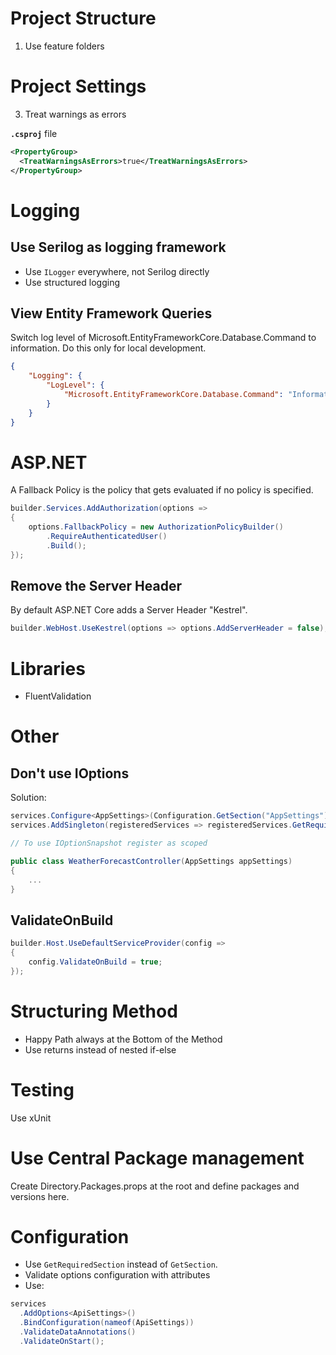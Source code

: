 # Project Structure
1. Use feature folders

# Project Settings
3. Treat warnings as errors

**`.csproj`** file
```xml
<PropertyGroup>
  <TreatWarningsAsErrors>true</TreatWarningsAsErrors>
</PropertyGroup>
```
# Logging
## Use Serilog as logging framework
  - Use `ILogger` everywhere, not Serilog directly
  - Use structured logging
## View Entity Framework Queries
Switch log level of Microsoft.EntityFrameworkCore.Database.Command to information. Do this only for local development.
```json
{
    "Logging": {
        "LogLevel": {
            "Microsoft.EntityFrameworkCore.Database.Command": "Information"
        }
    }
}
```

# ASP.NET

A Fallback Policy is the policy that gets evaluated if no policy is specified.

```csharp
builder.Services.AddAuthorization(options =>
{
    options.FallbackPolicy = new AuthorizationPolicyBuilder()
        .RequireAuthenticatedUser()
        .Build();
});
```
## Remove the Server Header
By default ASP.NET Core adds a Server Header "Kestrel".
```csharp
builder.WebHost.UseKestrel(options => options.AddServerHeader = false);
```

# Libraries
- FluentValidation

# Other
## Don't use IOptions
Solution:
```csharp
services.Configure<AppSettings>(Configuration.GetSection("AppSettings"));
services.AddSingleton(registeredServices => registeredServices.GetRequiredService<IOptions<AppSettings>>().Value);

// To use IOptionSnapshot register as scoped

public class WeatherForecastController(AppSettings appSettings)
{
    ...
}
```
## ValidateOnBuild
```csharp
builder.Host.UseDefaultServiceProvider(config =>
{
    config.ValidateOnBuild = true;
});
```

# Structuring Method
* Happy Path always at the Bottom of the Method
* Use returns instead of nested if-else

# Testing
Use xUnit

# Use Central Package management
Create Directory.Packages.props at the root and define packages and versions here.

# Configuration
- Use `GetRequiredSection` instead of `GetSection`.
- Validate options configuration with attributes
- Use:
```csharp
services
  .AddOptions<ApiSettings>()
  .BindConfiguration(nameof(ApiSettings))
  .ValidateDataAnnotations()
  .ValidateOnStart();

```
